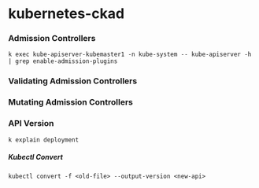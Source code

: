 # kubernetes-ckad

### Admission Controllers
```
k exec kube-apiserver-kubemaster1 -n kube-system -- kube-apiserver -h | grep enable-admission-plugins
```


### Validating Admission Controllers

### Mutating Admission Controllers


### API Version
```
k explain deployment
```

##### Kubectl Convert
```
kubectl convert -f <old-file> --output-version <new-api>
```